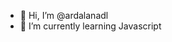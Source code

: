 - 👋 Hi, I’m @ardalanadl
- 🌱 I’m currently learning Javascript


<!---
ardalanadl/ardalanadl is a ✨ special ✨ repository because its `README.md` (this file) appears on your GitHub profile.
You can click the Preview link to take a look at your changes.
--->
